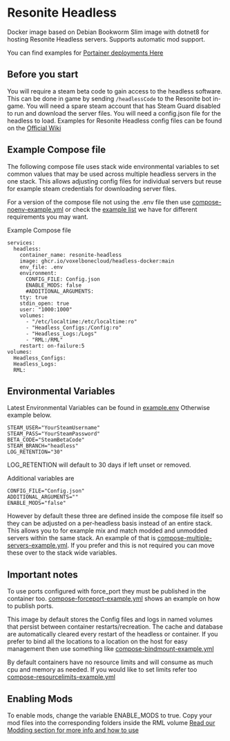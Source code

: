 

# Resonite Headless 

Docker image based on Debian Bookworm Slim image with dotnet8 for hosting Resonite Headless servers. Supports automatic mod support.

You can find examples for [Portainer deployments Here](portainer/)

## Before you start
You will require a steam beta code to gain access to the headless software. 
This can be done in game by sending `/headlessCode` to the Resonite bot in-game.
You will need a spare steam account that has Steam Guard disabled to run and download the server files.
You will need a config.json file for the headless to load. Examples for Resonite Headless config files can be found on the [Official Wiki](https://wiki.resonite.com/Headless_Server_Software/Configuration_File#Example_Files)

## Example Compose file
The following compose file uses stack wide environmental variables to set common values that may be used across multiple headless servers in the one stack. This allows adjusting config files for individual servers but reuse for example steam credentials for downloading server files.

For a version of the compose file not using the .env file then use [compose-noenv-example.yml](examples/compose-noenv-example.yml)
or check the [example list](examples/examples.md) we have for different requirements you may want.

Example Compose file

```
services:
  headless:
    container_name: resonite-headless
    image: ghcr.io/voxelbonecloud/headless-docker:main 
    env_file: .env
    environment:
      CONFIG_FILE: Config.json
      ENABLE_MODS: false
      #ADDITIONAL_ARGUMENTS:
    tty: true
    stdin_open: true
    user: "1000:1000"
    volumes:
      - "/etc/localtime:/etc/localtime:ro"
      - "Headless_Configs:/Config:ro"
      - "Headless_Logs:/Logs"
      - "RML:/RML"
    restart: on-failure:5
volumes:
  Headless_Configs:
  Headless_Logs:
  RML:
```

## Environmental Variables
Latest Environmental Variables can be found in [example.env](example.env)
Otherwise example below. 

    STEAM_USER="YourSteamUsername"
    STEAM_PASS="YourSteamPassword"
    BETA_CODE="SteamBetaCode"
    STEAM_BRANCH="headless"
    LOG_RETENTION="30"
LOG_RETENTION will default to 30 days if left unset or removed.

Additional variables are 

    CONFIG_FILE="Config.json"
    ADDITIONAL_ARGUMENTS=""
    ENABLE_MODS="false"
    
   However by default these three are defined inside the compose file itself so they can be adjusted on a per-headless basis instead of an entire stack. This allows you to for example mix and match modded and unmodded servers within the same stack. An example of that is [compose-multiple-servers-example.yml](examples/compose-multiple-servers-example.yml). If you prefer and this is not required you can move these over to the stack wide variables. 

## Important notes
To use ports configured with force_port they must be published in the container too. [compose-forceport-example.yml](examples/compose-forceport-example.yml) shows an example on how to publish ports.

This image by default stores the Config files and logs in named volumes that persist between container restarts/recreation. The cache and database are automatically cleared every restart of the headless or container. 
If you prefer to bind all the locations to a location on the host for easy management then use something like [compose-bindmount-example.yml](examples/compose-bindmount-example.yml)

By default containers have no resource limits and will consume as much cpu and memory as needed. If you would like to set limits refer too [compose-resourcelimits-example.yml](examples/compose-resourcelimits-example.yml)

## Enabling Mods

To enable mods, change the variable ENABLE_MODS to true. Copy your mod files into the corresponding folders inside the RML volume [Read our Modding section for more info and how to use](modding)
